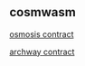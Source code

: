 #

## cosmwasm

[osmosis contract](https://docs.osmosis.zone/developing/dapps/get_started/#getting-started)

[archway contract](https://docs.archway.io/docs/create/getting-started/setup)

